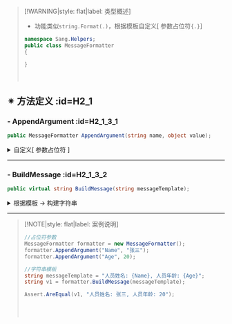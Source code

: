 <br/>



>[!WARNING|style: flat|label: 类型概述]
>
>- 功能类似`string.Format(.)`，根据模板自定义[ 参数占位符`{.}`]
>
>```csharp
>namespace Sang.Helpers;
>public class MessageFormatter
>{
>
>}
>
>
>```
>
>
>
><br/>



## ✴ 方法定义 :id=H2_1

### - <span class='spMethod'>AppendArgument</span>  :id=H2_1_3_1

```csharp
public MessageFormatter AppendArgument(string name, object value);

```



<details><summary class='spSummary'>自定义[ 参数占位符 ]</summary> 
<!-- start -->   


>**参数项**
>
>- `[ name ]`占位符名称
>
> - `[ value ]`占位符填充数据
>  
> ---
>
>
>
> **返回值**
>
>- `[ MessageFormatter ]`建筑者模式<span style='color:Blue'>( this )</span>
>
><br/>

<!-- end --> 
</details>

---



### - <span class='spMethod'>BuildMessage</span> :id=H2_1_3_2

```csharp
public virtual string BuildMessage(string messageTemplate);

```

<details><summary class='spSummary'>根据模板 → 构建字符串</summary> 
<!-- start -->    



>**参数项**
>
>- `[ messageTemplate ]`格式化模板
>
> ---
>
>**返回值**
>
>- `[ string ]`格式化后的字符串
>
><br/>



<!-- end --> 
</details>

---

>[!NOTE|style: flat|label: 案例说明]
>
>```csharp
>//占位符参数
>MessageFormatter formatter = new MessageFormatter();
>formatter.AppendArgument("Name", "张三");
>formatter.AppendArgument("Age", 20);
>
>//字符串模板
>string messageTemplate = "人员姓名: {Name}, 人员年龄: {Age}";
>string v1 = formatter.BuildMessage(messageTemplate);
>
>Assert.AreEqual(v1, "人员姓名: 张三, 人员年龄: 20");
>
>
>
>```
>
><br/>
